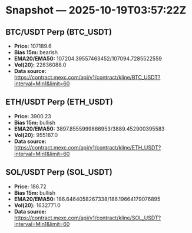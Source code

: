 # Snapshot — 2025-10-19T03:57:22Z

## BTC/USDT Perp (BTC_USDT)
- **Price:** 107189.6
- **Bias 15m:** bearish
- **EMA20/EMA50:** 107204.39557463452/107094.7285522559
- **Vol(20):** 22836088.0
- **Data source:** https://contract.mexc.com/api/v1/contract/kline/BTC_USDT?interval=Min1&limit=60

## ETH/USDT Perp (ETH_USDT)
- **Price:** 3900.23
- **Bias 15m:** bullish
- **EMA20/EMA50:** 3897.8555999866953/3889.452900395583
- **Vol(20):** 955187.0
- **Data source:** https://contract.mexc.com/api/v1/contract/kline/ETH_USDT?interval=Min1&limit=60

## SOL/USDT Perp (SOL_USDT)
- **Price:** 186.72
- **Bias 15m:** bullish
- **EMA20/EMA50:** 186.6464058267338/186.19664179076895
- **Vol(20):** 1632771.0
- **Data source:** https://contract.mexc.com/api/v1/contract/kline/SOL_USDT?interval=Min1&limit=60
